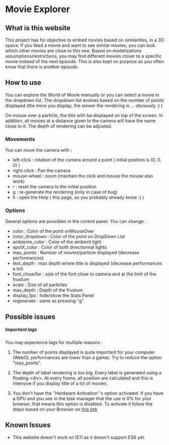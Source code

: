 # Movie Explorer

## What is this website

This project has for objective to embed movies based on similarities, in a 3D space. If you liked a movie and want to see similar movies, you can look which other movies are close to this one. Based on modelizations assumptions/restrictions, you may find different movies closer to a specific movie instead of the next episode. This is also kept on purpose as you often know that there is another episode.

## How to use

You can explore the World of Movie manually or you can select a movie in the dropdown list. The dropdown list evolves based on the number of points displayed (the more you display, the slower the rendering is ... obviously :) ) 

On mouse over a particle, the title with be displayed on top of the screen. In addition, all movies at a distance given to the camera will have the name close to it. The depth of rendering can be adjusted.

### Movements

You can move the camera with :

* left-click : rotation of the camera around a point ( initial position is (0, 0, 0) )
* right-click : Pan the camera
* mouse-wheel : zoom (maintain the click and mouse the mouse also work)
* r : reset the camera to the initial position
* g : re-generate the rendering (only in case of bug)
* h : open the Help ( this page, so you probably already know :) )

### Options

Several options are possibles in the control panel. You can change :

* color : Color of the point onMouseOver
* color_dropdown : Color of the point on DropDown List
* ambiente_color : Color of the ambient light
* spotX_color : Color of both directionnal lights
* max_points : Number of movies/particle displayed (decrease performances)
* text_depth : max depth where title is displayed (decrease performances a lot)  
* font_close/far : size of the font close to camera and at the limit of the frustum
* scale : Size of all particles
* max_depth : Depth of the frustum
* display_fps : hide/show the Stats Panel
* regenerate : same as pressing "g"

## Possible issues

##### Important lags

You may experience lags for multiple reasons :

1. The number of points displayed is quite important for your computer (WebGL performances are lower than a game). Try to reduce the option "max_points".

2. The depth of label rendering is too big. Every label is generated using a floating \<div\>. At every frame, all position are calculated and this is intensive if you display title of a lot of movies.

3. You don't have the "Hardware Activation"'s option activated. If you have a GPU and you see in the task manager that the use is 0% for your browser, that means this option is disabled. To activate it follow the steps based on your Browser on [this link](https://wevideo.zendesk.com/hc/en-us/articles/225259448-How-to-enable-WebGL)

## Known Issues

* This website doesn't work on IE11 as it doesn't support ES6 yet.
